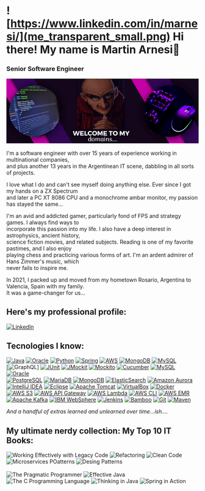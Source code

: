 # ![https://www.linkedin.com/in/marnesi/](me_transparent_small.png) Hi there! My name is Martin Arnesi👋
### Senior Software Engineer
![](banner.png)

I'm a software engineer with over 15 years of experience working in multinational companies, </br> 
and plus another 13 years in the Argentinean IT scene, dabbling in all sorts of projects.

I love what I do and can't see myself doing anything else. Ever since I got my hands on a ZX Spectrum </br>
and later a PC XT 8086 CPU and a monochrome ambar monitor, my passion has stayed the same...

I'm an avid and addicted gamer, particularly fond of FPS and strategy games. I always find ways to </br>
incorporate this passion into my life. I also have a deep interest in astrophysics, ancient history, </br>
science fiction movies, and related subjects. Reading is one of my favorite pastimes, and I also enjoy </br>
playing chess and practicing various forms of art. I'm an ardent admirer of Hans Zimmer's music, which </br>
never fails to inspire me.

In 2021, I packed up and moved from my hometown Rosario, Argentina to Valencia, Spain with my family. </br>
It was a game-changer for us...

## Here's my professional profile:
[![LinkedIn](https://img.shields.io/badge/LinkedIn-0077B5?style=for-the-badge&logo=linkedin&logoColor=white&labelColor=101010)](https://www.linkedin.com/in/marnesi/)

## Tecnologies I know:
[![Java](https://img.shields.io/badge/Java-007396?style=for-the-badge&logo=java&logoColor=white&labelColor=101010)]()
[![Oracle](https://img.shields.io/badge/Oracle-F80000?style=for-the-badge&logo=oracle&logoColor=white&labelColor=101010)]()
[![Python](https://img.shields.io/badge/Python-yellow?style=for-the-badge&logo=python&logoColor=white&labelColor=101010)]()
[![Spring](https://img.shields.io/badge/Spring-6DB33F?style=for-the-badge&logo=spring&logoColor=white&labelColor=101010)]()
[![AWS](https://img.shields.io/badge/AWS-232F3E?style=for-the-badge&logo=amazon-aws&logoColor=white&labelColor=101010)]()
[![MongoDB](https://img.shields.io/badge/MongoDB-47A248?style=for-the-badge&logo=mongodb&logoColor=white&labelColor=101010)]()
[![MySQL](https://img.shields.io/badge/MySQL-4479A1?style=for-the-badge&logo=mysql&logoColor=white&labelColor=101010)]()
</br>
[![GraphQL](https://img.shields.io/badge/GraphQL-E10098?style=for-the-badge&logo=graphql&logoColor=white&labelColor=101010)]
[![JUnit](https://img.shields.io/badge/JUnit-25A162?style=for-the-badge&logo=junit5&logoColor=white&labelColor=101010)]()
[![JMockit](https://img.shields.io/badge/JMockit-F80046?style=for-the-badge&logo=jmockit&logoColor=white&labelColor=101010)]()
[![Mockito](https://img.shields.io/badge/Mockito-DC3030?style=for-the-badge&logo=mockito&logoColor=white&labelColor=101010)]()
[![Cucumber](https://img.shields.io/badge/Cucumber-23D96C?style=for-the-badge&logo=cucumber&logoColor=white&labelColor=101010)]()
[![MySQL](https://img.shields.io/badge/MySQL-4479A1?style=for-the-badge&logo=mysql&logoColor=white&labelColor=101010)]()
[![Oracle](https://img.shields.io/badge/Oracle-F80000?style=for-the-badge&logo=oracle&logoColor=white&labelColor=101010)]()
</br>
[![PostgreSQL](https://img.shields.io/badge/PostgreSQL-336791?style=for-the-badge&logo=postgresql&logoColor=white&labelColor=101010)]()
[![MariaDB](https://img.shields.io/badge/MariaDB-003545?style=for-the-badge&logo=mariadb&logoColor=white&labelColor=101010)]()
[![MongoDB](https://img.shields.io/badge/MongoDB-47A248?style=for-the-badge&logo=mongodb&logoColor=white&labelColor=101010)]()
[![ElasticSearch](https://img.shields.io/badge/ElasticSearch-005571?style=for-the-badge&logo=elasticsearch&logoColor=white&labelColor=101010)]()
[![Amazon Aurora](https://img.shields.io/badge/Amazon_Aurora-FF7F00?style=for-the-badge&logo=amazon-aws&logoColor=white&labelColor=101010)]()
</br>
[![IntelliJ IDEA](https://img.shields.io/badge/IntelliJ_IDEA-000000?style=for-the-badge&logo=intellij-idea&logoColor=white&labelColor=101010)]()
[![Eclipse](https://img.shields.io/badge/Eclipse-2C2255?style=for-the-badge&logo=eclipse&logoColor=white&labelColor=101010)]()
[![Apache Tomcat](https://img.shields.io/badge/Apache_Tomcat-F8DC75?style=for-the-badge&logo=apache-tomcat&logoColor=white&labelColor=101010)]()
[![VirtualBox](https://img.shields.io/badge/VirtualBox-183A61?style=for-the-badge&logo=virtualbox&logoColor=white&labelColor=101010)]()
[![Docker](https://img.shields.io/badge/Docker-2496ED?style=for-the-badge&logo=docker&logoColor=white&labelColor=101010)]()
</br>
[![AWS S3](https://img.shields.io/badge/AWS_S3-569A31?style=for-the-badge&logo=amazon-s3&logoColor=white&labelColor=101010)]()
[![AWS API Gateway](https://img.shields.io/badge/AWS_API_Gateway-FF9900?style=for-the-badge&logo=amazon-aws&logoColor=white&labelColor=101010)]()
[![AWS Lambda](https://img.shields.io/badge/AWS_Lambda-FF9900?style=for-the-badge&logo=amazon-aws&logoColor=white&labelColor=101010)]()
[![AWS CLI](https://img.shields.io/badge/AWS_CLI-232F3E?style=for-the-badge&logo=amazon-aws&logoColor=white&labelColor=101010)]()
[![AWS EMR](https://img.shields.io/badge/AWS_EMR-FF9900?style=for-the-badge&logo=amazon-aws&logoColor=white&labelColor=101010)]()
</br>
[![Apache Kafka](https://img.shields.io/badge/Apache_Kafka-231F20?style=for-the-badge&logo=apache-kafka&logoColor=white&labelColor=101010)]()
[![IBM WebSphere](https://img.shields.io/badge/IBM_WebSphere-054ADA?style=for-the-badge&logo=ibm&logoColor=white&labelColor=101010)]()
[![Jenkins](https://img.shields.io/badge/Jenkins-D24939?style=for-the-badge&logo=jenkins&logoColor=white&labelColor=101010)]()
[![Bamboo](https://img.shields.io/badge/Bamboo-0052CC?style=for-the-badge&logo=bamboo&logoColor=white&labelColor=101010)]()
[![Git](https://img.shields.io/badge/Git-F05032?style=for-the-badge&logo=git&logoColor=white&labelColor=101010)]()
[![Maven](https://img.shields.io/badge/Maven-C71A36?style=for-the-badge&logo=apache-maven&logoColor=white&labelColor=101010)]()

_And a handful of extras learned and unlearned over time...ish...._

## My ultimate nerdy collection: My Top 10 IT Books:
<p align="left">
    <img src="https://m.media-amazon.com/images/I/51yS8PYs03L._SX376_BO1,204,203,200_.jpg" alt="Working Effectively with Legacy Code" width="150">
    <img src="https://m.media-amazon.com/images/P/B07LCM8RG2.01._SCLZZZZZZZ_SX500_.jpg" alt="Refactoring" width="150">
    <img src="https://m.media-amazon.com/images/I/41xShlnTZTL._SX376_BO1,204,203,200_.jpg" alt="Clean Code" width="150">
    <img src="https://m.media-amazon.com/images/I/41cnX+sEbFL._SX397_BO1,204,203,200_.jpg" alt="Microservices POatterns" width="150">
    <img src="https://m.media-amazon.com/images/I/51lkwsWPuLL._SX395_BO1,204,203,200_.jpg" alt="Desing Patterns" width="150"><br/><br/>
    <img src="https://m.media-amazon.com/images/I/518FqJvR9aL._SX260_.jpg" alt="The Pragmatic Programmer" width="150">
    <img src="https://m.media-amazon.com/images/I/515t2W6f5QL.jpg" alt="Effective Java" width="150">
    <img src="https://m.media-amazon.com/images/I/411ejyE8obL._SX218_BO1,204,203,200_QL40_FMwebp_.jpg" alt="The C Programming Language" width="150">
    <img src="https://m.media-amazon.com/images/I/61-ZAFCWcLL._SX376_BO1,204,203,200_.jpg" alt="Thinking in Java" width="150">
    <img src="https://m.media-amazon.com/images/I/41AYMsMwvNL._SX218_BO1,204,203,200_QL40_FMwebp_.jpg" alt="Spring in Action" width="150">
</p>